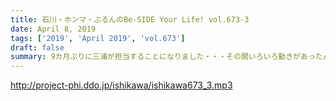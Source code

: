 ```yaml
---
title: 石川・ホンマ・ぶるんのBe-SIDE Your Life! vol.673-3
date: April 8, 2019
tags: ['2019', 'April 2019', 'vol.673']
draft: false
summary: 9カ月ぶりに三浦が担当することになりました・・・その間いろいろ動きがあったんですね。またよろしくお願いします！MIURA
---
```


http://project-phi.ddo.jp/ishikawa/ishikawa673_3.mp3